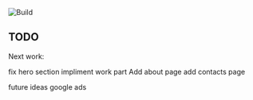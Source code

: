 ![Build](https://github.com/kg59/portfolio/actions/workflows/node.js.yml/badge.svg)

## TODO

Next work:

fix hero section
impliment work part
Add about page
add contacts page

future ideas
google ads
